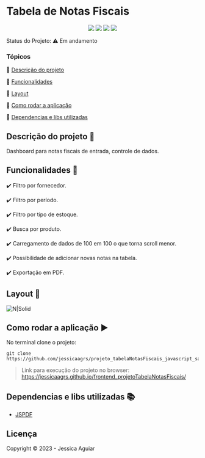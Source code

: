 <h1>Tabela de Notas Fiscais</h1> 

<p align="center">
  <img src="https://uploaddeimagens.com.br/images/004/413/719/full/sass.png?1680282583" />
  <!-- <img src="https://uploaddeimagens.com.br/images/004/413/678/full/bulma.png?1680281545"/> -->
  <img src="https://uploaddeimagens.com.br/images/004/413/679/full/javacript.png?1680281578"/>
  <img src="https://uploaddeimagens.com.br/images/004/413/684/full/css.png?1680281604"/>
  <img src="https://uploaddeimagens.com.br/images/004/413/687/full/html.png?1680281627"/>
</p>

Status do Projeto: :warning: <!-- > :heavy_check_mark:--> Em andamento

### Tópicos 

:small_blue_diamond: [Descrição do projeto](#descrição-do-projeto-pencil)

:small_blue_diamond: [Funcionalidades](#funcionalidades-wrench)

:small_blue_diamond: [Layout](#layout-dash)

<!-- :small_blue_diamond: [Pré-requisitos](#pré-requisitos) -->

:small_blue_diamond: [Como rodar a aplicação](#como-rodar-a-aplicação-arrow_forward)

:small_blue_diamond: [Dependencias e libs utilizadas](#dependencias-e-libs-utilizadas-books)

## Descrição do projeto :pencil:

<p align="justify">
  Dashboard para notas fiscais de entrada, controle de dados.
</p>

## Funcionalidades :wrench:

:heavy_check_mark: Filtro por fornecedor.

:heavy_check_mark: Filtro por período.

:heavy_check_mark: Filtro por tipo de estoque.

:heavy_check_mark: Busca por produto.

:heavy_check_mark: Carregamento de dados de 100 em 100 o que torna scroll menor.

:heavy_check_mark: Possibilidade de adicionar novas notas na tabela.

:heavy_check_mark: Exportação em PDF.

## Layout :dash:


![N|Solid](https://media.giphy.com/media/v1.Y2lkPTc5MGI3NjExZGNkNDcwMTdjYTVjNjYwODNjMzdiMDRlZThhMzk2ODcxMGJlODY0ZiZjdD1n/YtaOa3aKvASIw4qaTW/giphy.gif)

<!-- ## Pré-requisitos

:warning: [Node](https://nodejs.org/en/download/)

...

Liste todas as dependencias e libs que o usuário deve ter instalado na máquina antes de rodar a aplicação  -->

## Como rodar a aplicação :arrow_forward:

No terminal clone o projeto: 

```
git clone https://github.com/jessicaagrs/projeto_tabelaNotasFiscais_javascript_sass.git

```

> Link para execução do projeto no browser: https://jessicaagrs.github.io/frontend_projetoTabelaNotasFiscais/

<!-- ## Como rodar os testes

Coloque um passo a passo para executar os testes

```
$ npm test, rspec, etc 
```

## Casos de Uso

Explique com mais detalhes como a sua aplicação poderia ser utilizada. O uso de **gifs** aqui seria bem interessante. 

Exemplo: Caso a sua aplicação tenha alguma funcionalidade de login apresente neste tópico os dados necessários para acessá-la.

## JSON :floppy_disk:

### Usuários: 

|name|email|password|token|avatar|
| -------- |-------- |-------- |-------- |-------- |
|Lais Lima|laislima98@hotmail.com|lais123|true|https://encrypted-tbn0.gstatic.com/images?q=tbn%3AANd9GcS9-U_HbQAipum9lWln3APcBIwng7T46hdBA42EJv8Hf6Z4fDT3&usqp=CAU|

... 

Se quiser, coloque uma amostra do banco de dados 

## Iniciando/Configurando banco de dados

Se for necessário configurar algo antes de iniciar o banco de dados insira os comandos a serem executados  -->

## Dependencias e libs utilizadas :books:

- [JSPDF](https://artskydj.github.io/jsPDF/docs/jsPDF.html)

<!-- ## Resolvendo Problemas :exclamation:

Em [issues]() foram abertos alguns problemas gerados durante o desenvolvimento desse projeto e como foram resolvidos.  -->

<!-- ## Tarefas em aberto

Se for o caso, liste tarefas/funcionalidades que ainda precisam ser implementadas na sua aplicação

:memo: Tarefa 1 

:memo: Tarefa 2 

:memo: Tarefa 3  -->

## Licença 

Copyright :copyright: 2023 - Jessica Aguiar
